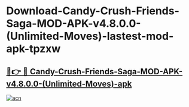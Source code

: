 # Download-Candy-Crush-Friends-Saga-MOD-APK-v4.8.0.0-(Unlimited-Moves)-lastest-mod-apk-tpzxw

<h2><a href="https://apkcomod.com?title=Candy-Crush-Friends-Saga-MOD-APK-v4.8.0.0-(Unlimited-Moves)">🔗👉 🔴 Candy-Crush-Friends-Saga-MOD-APK-v4.8.0.0-(Unlimited-Moves)-apk </a></h2>

[![acn](https://github.com/user-attachments/assets/0f9c940e-d8b0-45ae-aac7-cd30a18b3e1c)](https://apkcomod.com?title=Candy-Crush-Friends-Saga-MOD-APK-v4.8.0.0-(Unlimited-Moves))
